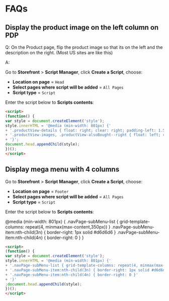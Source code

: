 # FAQs

## Display the product image on the left column on PDP

Q: On the Product page, flip the product image so that its on the left and the description on the right. (Most US sites are like this)

A:

Go to **Storefront** > **Script Manager**, click **Create a Script**, choose:

- **Location on page** = `Head`
- **Select pages where script will be added** = `All Pages`
- **Script type** = `Script`

Enter the script below to **Scripts contents**:


```html
<script>
(function() {
var style = document.createElement('style');
style.innerHTML = '@media (min-width: 801px) {'
+ '.productView-details { float: right; clear: right; padding-left: 1.5rem; padding-right: 0 }'
+ '.productView-images, .productView-alsoBought--right { float: left; clear: left; padding-left: 0; padding-right: 1.5rem }'
+ '}';
document.head.appendChild(style);
})();
</script>
```

## Display mega menu with 4 columns

Go to **Storefront** > **Script Manager**, click **Create a Script**, choose:

- **Location on page** = `Footer`
- **Select pages where script will be added** = `All Pages`
- **Script type** = `Script`

Enter the script below to **Scripts contents**:

@media (min-width: 801px) {
    .navPage-subMenu-list { grid-template-columns: repeat(4, minmax(max-content,350px)) }
    .navPage-subMenu-item:nth-child(3n) { border-right: 1px solid #d6d6d6 }
    .navPage-subMenu-item:nth-child(4n) { border-right: 0 }
}

```html
<script>
(function() {
var style = document.createElement('style');
style.innerHTML = '@media (min-width: 801px) {'
+ '.navPage-subMenu-list { grid-template-columns: repeat(4, minmax(max-content,350px)) }'
+ '.navPage-subMenu-item:nth-child(3n) { border-right: 1px solid #d6d6d6 }'
+ '.navPage-subMenu-item:nth-child(4n) { border-right: 0 }'
+ '}'
;document.head.appendChild(style);
})();
</script>
```

